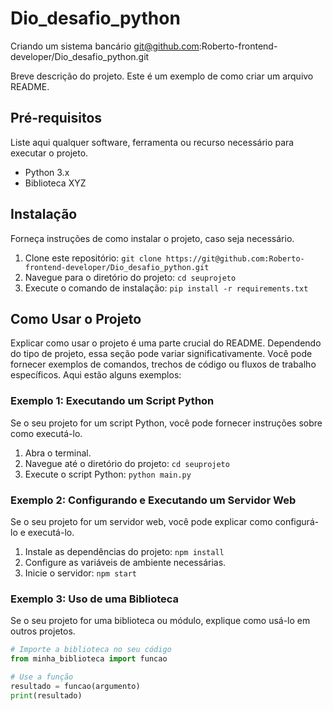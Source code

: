 # Dio_desafio_python
Criando um sistema bancário 
git@github.com:Roberto-frontend-developer/Dio_desafio_python.git


Breve descrição do projeto. Este é um exemplo de como criar um arquivo README.

## Pré-requisitos

Liste aqui qualquer software, ferramenta ou recurso necessário para executar o projeto.

- Python 3.x
- Biblioteca XYZ

## Instalação

Forneça instruções de como instalar o projeto, caso seja necessário.

1. Clone este repositório: `git clone https://git@github.com:Roberto-frontend-developer/Dio_desafio_python.git`
2. Navegue para o diretório do projeto: `cd seuprojeto`
3. Execute o comando de instalação: `pip install -r requirements.txt`

## Como Usar o Projeto

Explicar como usar o projeto é uma parte crucial do README. Dependendo do tipo de projeto, essa seção pode variar significativamente. Você pode fornecer exemplos de comandos, trechos de código ou fluxos de trabalho específicos. Aqui estão alguns exemplos:

### Exemplo 1: Executando um Script Python

Se o seu projeto for um script Python, você pode fornecer instruções sobre como executá-lo.

1. Abra o terminal.
2. Navegue até o diretório do projeto: `cd seuprojeto`
3. Execute o script Python: `python main.py`

### Exemplo 2: Configurando e Executando um Servidor Web

Se o seu projeto for um servidor web, você pode explicar como configurá-lo e executá-lo.

1. Instale as dependências do projeto: `npm install`
2. Configure as variáveis de ambiente necessárias.
3. Inicie o servidor: `npm start`

### Exemplo 3: Uso de uma Biblioteca

Se o seu projeto for uma biblioteca ou módulo, explique como usá-lo em outros projetos.

```python
# Importe a biblioteca no seu código
from minha_biblioteca import funcao

# Use a função
resultado = funcao(argumento)
print(resultado)

